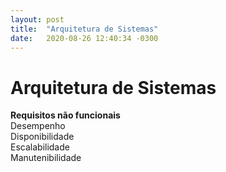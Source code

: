 ```yaml
---
layout: post
title:  "Arquitetura de Sistemas"
date:   2020-08-26 12:40:34 -0300
---
```


# Arquitetura de Sistemas

**Requisitos não funcionais**<br>
Desempenho<br>
Disponibilidade<br>
Escalabilidade<br>
Manutenibilidade
